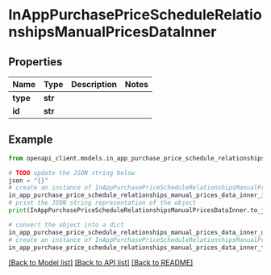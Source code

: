 # InAppPurchasePriceScheduleRelationshipsManualPricesDataInner


## Properties

Name | Type | Description | Notes
------------ | ------------- | ------------- | -------------
**type** | **str** |  | 
**id** | **str** |  | 

## Example

```python
from openapi_client.models.in_app_purchase_price_schedule_relationships_manual_prices_data_inner import InAppPurchasePriceScheduleRelationshipsManualPricesDataInner

# TODO update the JSON string below
json = "{}"
# create an instance of InAppPurchasePriceScheduleRelationshipsManualPricesDataInner from a JSON string
in_app_purchase_price_schedule_relationships_manual_prices_data_inner_instance = InAppPurchasePriceScheduleRelationshipsManualPricesDataInner.from_json(json)
# print the JSON string representation of the object
print(InAppPurchasePriceScheduleRelationshipsManualPricesDataInner.to_json())

# convert the object into a dict
in_app_purchase_price_schedule_relationships_manual_prices_data_inner_dict = in_app_purchase_price_schedule_relationships_manual_prices_data_inner_instance.to_dict()
# create an instance of InAppPurchasePriceScheduleRelationshipsManualPricesDataInner from a dict
in_app_purchase_price_schedule_relationships_manual_prices_data_inner_from_dict = InAppPurchasePriceScheduleRelationshipsManualPricesDataInner.from_dict(in_app_purchase_price_schedule_relationships_manual_prices_data_inner_dict)
```
[[Back to Model list]](../README.md#documentation-for-models) [[Back to API list]](../README.md#documentation-for-api-endpoints) [[Back to README]](../README.md)


